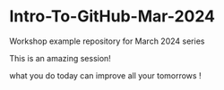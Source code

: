 # Intro-To-GitHub-Mar-2024
Workshop example repository for March 2024 series


This is an amazing session!
 
 what you do today can improve all your tomorrows !

